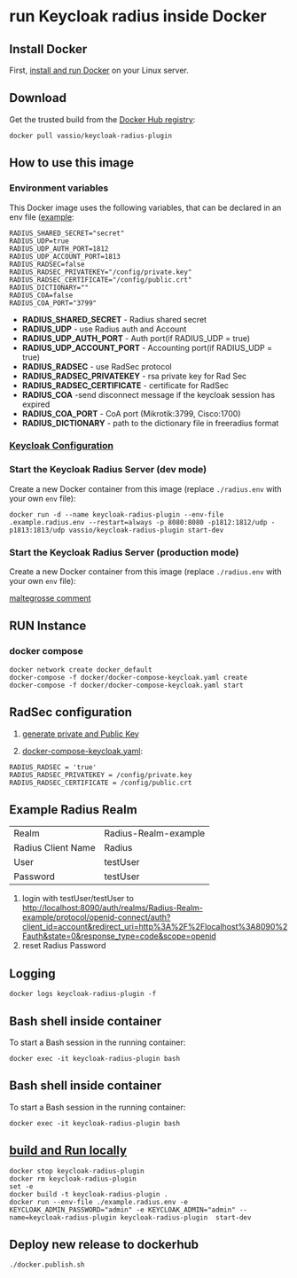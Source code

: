# run Keycloak radius inside Docker

## Install Docker

First, [install and run Docker](https://docs.docker.com/engine/install/) on your Linux server.

## Download

Get the trusted build from the [Docker Hub registry](https://hub.docker.com/r/vassio/keycloak-radius-plugin/):

```
docker pull vassio/keycloak-radius-plugin
```

## How to use this image

### Environment variables
   This Docker image uses the following variables, that can be declared in an env file ([example](./.example.radius.env):
```
RADIUS_SHARED_SECRET="secret"
RADIUS_UDP=true
RADIUS_UDP_AUTH_PORT=1812
RADIUS_UDP_ACCOUNT_PORT=1813
RADIUS_RADSEC=false
RADIUS_RADSEC_PRIVATEKEY="/config/private.key"
RADIUS_RADSEC_CERTIFICATE="/config/public.crt"
RADIUS_DICTIONARY=""
RADIUS_COA=false
RADIUS_COA_PORT="3799"
```

- **RADIUS_SHARED_SECRET** - Radius shared secret
- **RADIUS_UDP** - use Radius auth and Account
- **RADIUS_UDP_AUTH_PORT** - Auth port(if RADIUS_UDP = true)
- **RADIUS_UDP_ACCOUNT_PORT** - Accounting port(if RADIUS_UDP = true)
- **RADIUS_RADSEC** - use RadSec protocol
- **RADIUS_RADSEC_PRIVATEKEY** - rsa private key for Rad Sec
- **RADIUS_RADSEC_CERTIFICATE** - certificate for RadSec
- **RADIUS_COA** -send disconnect message if the keycloak session has expired
- **RADIUS_COA_PORT** - CoA port (Mikrotik:3799, Cisco:1700)
- **RADIUS_DICTIONARY** - path to the dictionary file in freeradius format

### [Keycloak Configuration](https://github.com/keycloak/keycloak-containers/blob/master/server/README.md)

### Start the Keycloak Radius Server (dev mode)
Create a new Docker container from this image (replace `./radius.env` with your own `env` file):

```
docker run -d --name keycloak-radius-plugin --env-file .example.radius.env --restart=always -p 8080:8080 -p1812:1812/udp -p1813:1813/udp vassio/keycloak-radius-plugin start-dev
```

### Start the Keycloak Radius Server (production mode)
Create a new Docker container from this image (replace `./radius.env` with your own `env` file):

[maltegrosse comment](https://github.com/vzakharchenko/keycloak-radius-plugin/issues/542#issuecomment-1094090516)


## RUN Instance
###

### docker  compose
```
docker network create docker_default
docker-compose -f docker/docker-compose-keycloak.yaml create
docker-compose -f docker/docker-compose-keycloak.yaml start
```

## RadSec configuration

1. [generate private and Public Key](../keycloak-plugins/rad-sec-plugin/README.md)

2. [docker-compose-keycloak.yaml](docker-compose-keycloak.yaml):
```
RADIUS_RADSEC = 'true'
RADIUS_RADSEC_PRIVATEKEY = /config/private.key
RADIUS_RADSEC_CERTIFICATE = /config/public.crt
```

## Example Radius Realm

|                    |                      |
|:-------------------|:---------------------|
| Realm              | Radius-Realm-example |
| Radius Client Name | Radius               |
| User               | testUser             |
| Password           | testUser             |
1. login with testUser/testUser to [http://localhost:8090/auth/realms/Radius-Realm-example/protocol/openid-connect/auth?client_id=account&redirect_uri=http%3A%2F%2Flocalhost%3A8090%2Fauth&state=0&response_type=code&scope=openid
](http://localhost:8090/auth/realms/Radius-Realm-example/protocol/openid-connect/auth?client_id=account&redirect_uri=http%3A%2F%2Flocalhost%3A8090%2Fauth%2Frealms%2FRadius-Realm-example%2Faccount%2Flogin-redirect?path%3Dapplications&state=0%2F84406c9b-2682-4af3-b367-d9ae37e9a34f&response_type=code&scope=openid)
2. reset Radius Password

## Logging
```
docker logs keycloak-radius-plugin -f
```

## Bash shell inside container
To start a Bash session in the running container:
```
docker exec -it keycloak-radius-plugin bash
```

## Bash shell inside container
To start a Bash session in the running container:
```
docker exec -it keycloak-radius-plugin bash
```


## [build and Run locally](local.sh)

```
docker stop keycloak-radius-plugin
docker rm keycloak-radius-plugin
set -e
docker build -t keycloak-radius-plugin .
docker run --env-file ./example.radius.env -e KEYCLOAK_ADMIN_PASSWORD="admin" -e KEYCLOAK_ADMIN="admin" --name=keycloak-radius-plugin keycloak-radius-plugin  start-dev

```

## Deploy new release to dockerhub
```
./docker.publish.sh
```
